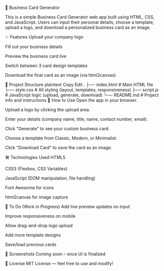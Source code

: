 🪪 Business Card Generator

This is a simple Business Card Generator web app built using HTML, CSS, and JavaScript. Users can input their personal details, choose a template, upload a logo, and download a personalized business card as an image.

✨ Features
Upload your company logo

Fill out your business details

Preview the business card live

Switch between 3 card design templates

Download the final card as an image (via html2canvas)

📁 Project Structure
plaintext
Copy
Edit
.
├── index.html        # Main HTML file
├── style.css         # All styling (layout, templates, responsiveness)
├── script.js         # JavaScript logic (upload, generate, download)
└── README.md         # Project info and instructions
🚀 How to Use
Open the app in your browser.

Upload a logo by clicking the upload area.

Enter your details (company name, title, name, contact number, email).

Click "Generate" to see your custom business card.

Choose a template from Classic, Modern, or Minimalist.

Click "Download Card" to save the card as an image.

🛠️ Technologies Used
HTML5

CSS3 (Flexbox, CSS Variables)

JavaScript (DOM manipulation, file handling)

Font Awesome for icons

html2canvas for image capture

📌 To Do (Work in Progress)
 Add live preview updates on input

 Improve responsiveness on mobile

 Allow drag-and-drop logo upload

 Add more template designs

 Save/load previous cards

📸 Screenshots
Coming soon – once UI is finalized

📄 License
MIT License — feel free to use and modify!
